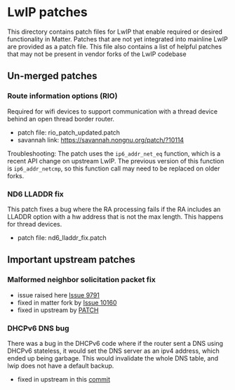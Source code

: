 # LwIP patches

This directory contains patch files for LwIP that enable required or desired
functionality in Matter. Patches that are not yet integrated into mainline LwIP
are provided as a patch file. This file also contains a list of helpful patches
that may not be present in vendor forks of the LwIP codebase

## Un-merged patches

### Route information options (RIO)

Required for wifi devices to support communication with a thread device behind
an open thread border router.

-   patch file: rio_patch_updated.patch
-   savannah link: https://savannah.nongnu.org/patch/?10114

Troubleshooting: The patch uses the `ip6_addr_net_eq` function, which is a
recent API change on upstream LwIP. The previous version of this function is
`ip6_addr_netcmp`, so this function call may need to be replaced on older forks.

### ND6 LLADDR fix

This patch fixes a bug where the RA processing fails if the RA includes an LLADDR
option with a hw address that is not the max length. This happens for thread devices.

-   patch file: nd6_lladdr_fix.patch

## Important upstream patches

### Malformed neighbor solicitation packet fix

-   issue raised here
    [Issue 9791](https://github.com/project-chip/connectedhomeip/issues/9791)
-   fixed in matter fork by
    [Issue 10160](https://github.com/project-chip/connectedhomeip/pull/10160)
-   fixed in upstream by
    [PATCH](https://git.savannah.nongnu.org/cgit/lwip.git/commit/?id=bc08c1d2b79b4763fc0f8f0bf0ed58e0c2899b3a)

### DHCPv6 DNS bug

There was a bug in the DHCPv6 code where if the router sent a DNS using DHCPv6
stateless, it would set the DNS server as an ipv4 address, which ended up being
garbage. This would invalidate the whole DNS table, and lwip does not have a
default backup.

-   fixed in upstream in this
    [commit](https://git.savannah.nongnu.org/cgit/lwip.git/commit/?id=941300c21c45a4dbf1c074b29a9ca3c88c9f6553)
